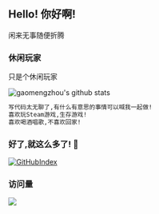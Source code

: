 ## Hello! 你好啊!

闲来无事随便折腾

### 休闲玩家

只是个休闲玩家

![gaomengzhou's github stats](https://github-readme-stats.vercel.app/api?username=gaomengzhou&show_icons=true)

```markdown
写代码太无聊了,有什么有意思的事情可以喊我一起做!
喜欢玩Steam游戏,生存游戏!
喜欢喝酒唱歌,不喜欢回家!
```

### 好了,就这么多了! 👋 

[![GitHubIndex](https://img.shields.io/badge/%F0%9F%8F%A0-gaomengzhou-informational)](https://github.com/gaomengzhou)

### 访问量
![](http://profile-counter.glitch.me/gaomengzhou/count.svg)
